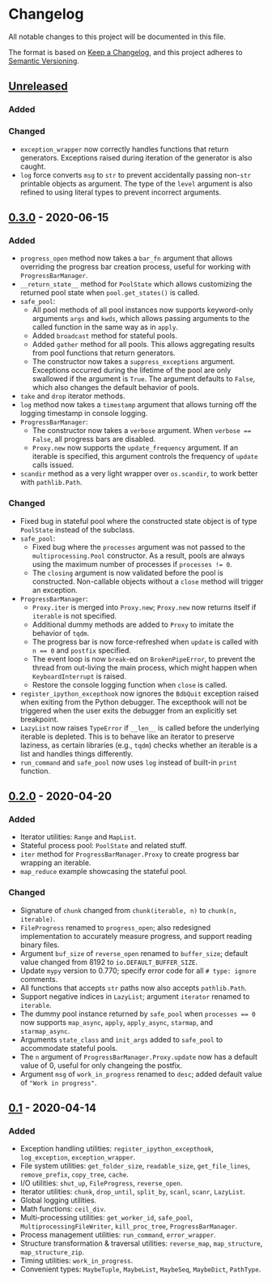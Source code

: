 # Changelog
All notable changes to this project will be documented in this file.

The format is based on [Keep a Changelog](https://keepachangelog.com/en/1.0.0/),
and this project adheres to [Semantic Versioning](https://semver.org/spec/v2.0.0.html).

## [Unreleased]
### Added
### Changed
- `exception_wrapper` now correctly handles functions that return generators. Exceptions raised during iteration of the
  generator is also caught.
- `log` force converts `msg` to `str` to prevent accidentally passing non-`str` printable objects as argument. The type
  of the `level` argument is also refined to using literal types to prevent incorrect arguments.

## [0.3.0] - 2020-06-15
### Added
- `progress_open` method now takes a `bar_fn` argument that allows overriding the progress bar creation process, useful
  for working with `ProgressBarManager`.
- `__return_state__` method for `PoolState` which allows customizing the returned pool state when `pool.get_states()` is
  called.
- `safe_pool`:
    - All pool methods of all pool instances now supports keyword-only arguments `args` and `kwds`, which allows passing
      arguments to the called function in the same way as in `apply`.
    - Added `broadcast` method for stateful pools.
    - Added `gather` method for all pools. This allows aggregating results from pool functions that return generators.
    - The constructor now takes a `suppress_exceptions` argument. Exceptions occurred during the lifetime of the pool
      are only swallowed if the argument is `True`. The argument defaults to `False`, which also changes the default
      behavior of pools.
- `take` and `drop` iterator methods.
- `log` method now takes a `timestamp` argument that allows turning off the logging timestamp in console logging.
- `ProgressBarManager`:
    - The constructor now takes a `verbose` argument. When `verbose == False`, all progress bars are disabled.
    - `Proxy.new` now supports the `update_frequency` argument. If an iterable is specified, this argument controls the
      frequency of `update` calls issued.
- `scandir` method as a very light wrapper over `os.scandir`, to work better with `pathlib.Path`.

### Changed
- Fixed bug in stateful pool where the constructed state object is of type `PoolState` instead of the subclass.
- `safe_pool`:
    - Fixed bug where the `processes` argument was not passed to the `multiprocessing.Pool` constructor. As a result,
      pools are always using the maximum number of processes if `processes != 0`.
    - The `closing` argument is now validated before the pool is constructed. Non-callable objects without a `close`
      method will trigger an exception.
- `ProgressBarManager`:
    - `Proxy.iter` is merged into `Proxy.new`; `Proxy.new` now returns itself if `iterable` is not specified.
    - Additional dummy methods are added to `Proxy` to imitate the behavior of `tqdm`.
    - The progress bar is now force-refreshed when `update` is called with `n == 0` and `postfix` specified.
    - The event loop is now `break`-ed on `BrokenPipeError`, to prevent the thread from out-living the main process,
      which might happen when `KeyboardInterrupt` is raised.
    - Restore the console logging function when `close` is called.
- `register_ipython_excepthook` now ignores the `BdbQuit` exception raised when exiting from the Python debugger. The
  excepthook will not be triggered when the user exits the debugger from an explicitly set breakpoint.
- `LazyList` now raises `TypeError` if `__len__` is called before the underlying iterable is depleted. This is to
  behave like an iterator to preserve laziness, as certain libraries (e.g., `tqdm`) checks whether an iterable is a list
  and handles things differently.
- `run_command` and `safe_pool` now uses `log` instead of built-in `print` function.

## [0.2.0] - 2020-04-20
### Added
- Iterator utilities: `Range` and `MapList`.
- Stateful process pool: `PoolState` and related stuff.
- `iter` method for `ProgressBarManager.Proxy` to create progress bar wrapping an iterable.
- `map_reduce` example showcasing the stateful pool.

### Changed
- Signature of `chunk` changed from `chunk(iterable, n)` to `chunk(n, iterable)`.
- `FileProgress` renamed to `progress_open`; also redesigned implementation to accurately measure progress, and support
  reading binary files.
- Argument `buf_size` of `reverse_open` renamed to `buffer_size`; default value changed from 8192 to
  `io.DEFAULT_BUFFER_SIZE`.
- Update `mypy` version to 0.770; specify error code for all `# type: ignore` comments.
- All functions that accepts `str` paths now also accepts `pathlib.Path`.
- Support negative indices in `LazyList`; argument `iterator` renamed to `iterable`.
- The dummy pool instance returned by `safe_pool` when `processes == 0` now supports `map_async`, `apply`,
  `apply_async`, `starmap`, and `starmap_async`.
- Arguments `state_class` and `init_args` added to `safe_pool` to accommodate stateful pools.
- The `n` argument of `ProgressBarManager.Proxy.update` now has a default value of 0, useful for only changeing the
  postfix.
- Argument `msg` of `work_in_progress` renamed to `desc`; added default value of `"Work in progress"`.

## [0.1] - 2020-04-14
### Added
- Exception handling utilities: `register_ipython_excepthook`, `log_exception`, `exception_wrapper`.
- File system utilities: `get_folder_size`, `readable_size`, `get_file_lines`, `remove_prefix`, `copy_tree`, `cache`.
- I/O utilities: `shut_up`, `FileProgress`, `reverse_open`.
- Iterator utilities: `chunk`, `drop_until`, `split_by`, `scanl`, `scanr`, `LazyList`.
- Global logging utilities.
- Math functions: `ceil_div`.
- Multi-processing utilities: `get_worker_id`, `safe_pool`, `MultiprocessingFileWriter`, `kill_proc_tree`,
  `ProgressBarManager`.
- Process management utilities: `run_command`, `error_wrapper`.
- Structure transformation & traversal utilities: `reverse_map`, `map_structure`, `map_structure_zip`.
- Timing utilities: `work_in_progress`.
- Convenient types: `MaybeTuple`, `MaybeList`, `MaybeSeq`, `MaybeDict`, `PathType`.

[Unreleased]: https://github.com/huzecong/flutes/compare/v0.3.0...HEAD
[0.3.0]: https://github.com/huzecong/flutes/compare/v0.2.0...v0.3.0
[0.2.0]: https://github.com/huzecong/flutes/compare/v0.1...v0.2.0
[0.1]: https://github.com/huzecong/flutes/releases/tag/v0.1
